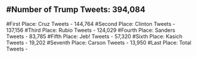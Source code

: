 #Number of Trump Tweets: 394,084
---
#First Place: Cruz Tweets - 144,764
#Second Place: Clinton Tweets - 137,156
#Third Place: Rubio Tweets - 124,029
#Fourth Place: Sanders Tweets - 83,785
#Fifth Place: Jeb! Tweets - 57,320
#Sixth Place: Kasich Tweets - 19,202
#Seventh Place: Carson Tweets - 13,950
#Last Place: Total Tweets -  
